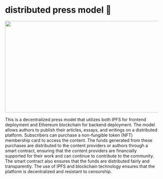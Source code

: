 # distributed press model 📝

[<img src="https://raw.githubusercontent.com/mochiyaki/press_model/master/distributed_press_model.svg" width="600" height="300">](https://github.com/mochiyaki/press_model/blob/main/distributed_press_model.svg)

This is a decentralized press model that utilizes both IPFS for frontend deployment and Ethereum blockchain for backend deployment. The model allows authors to publish their articles, essays, and writings on a distributed platform. Subscribers can purchase a non-fungible token (NFT) membership card to access the content. The funds generated from these purchases are distributed to the content providers or authors through a smart contract, ensuring that the content providers are financially supported for their work and can continue to contribute to the community. The smart contract also ensures that the funds are distributed fairly and transparently. The use of IPFS and blockchain technology ensures that the platform is decentralized and resistant to censorship.
